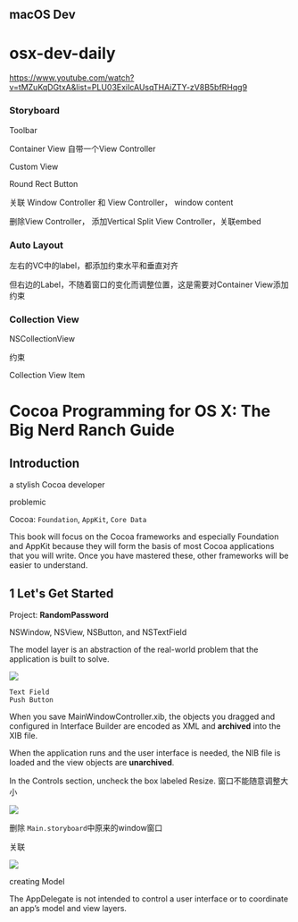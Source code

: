 macOS Dev
------------


# osx-dev-daily

https://www.youtube.com/watch?v=tMZuKqDGtxA&list=PLU03ExiIcAUsqTHAiZTY-zV8B5bfRHqg9

### Storyboard

Toolbar


Container View   自带一个View Controller

Custom View

Round Rect Button

关联 Window Controller 和 View Controller， window content

删除View Controller， 添加Vertical Split View Controller，关联embed



### Auto Layout

左右的VC中的label，都添加约束水平和垂直对齐

但右边的Label，不随着窗口的变化而调整位置，这是需要对Container View添加约束



### Collection View
NSCollectionView

约束 


Collection View Item


# Cocoa Programming for OS X: The Big Nerd Ranch Guide



## Introduction

a stylish Cocoa developer

problemic

Cocoa: `Foundation`, `AppKit`, `Core Data`

This book will focus on the Cocoa frameworks and especially Foundation and AppKit because they will form the basis of most Cocoa applications that you will write. Once you have mastered these, other frameworks will be easier to understand.



## 1 Let's Get Started

Project: **RandomPassword**  


NSWindow, NSView, NSButton, and NSTextField

The model layer is an abstraction of the real-world problem that the application is built to solve. 

![](https://ws3.sinaimg.cn/large/006tNbRwgy1fvhnaautrsj30tg0q6js8.jpg)

`Text Field`  
`Push Button`


When you save MainWindowController.xib, the objects you dragged and configured in Interface Builder are encoded as XML and **archived** into the XIB file.

When the application runs and the user interface is needed, the NIB file is loaded and the view objects are **unarchived**.

In the Controls section, uncheck the box labeled Resize.  窗口不能随意调整大小


![](https://ws3.sinaimg.cn/large/006tNbRwgy1fvi5bmoe0vj30vg0na74u.jpg)


删除 `Main.storyboard`中原来的window窗口

关联

![](https://ws3.sinaimg.cn/large/006tNbRwgy1fvi5sowc0sj30us0iymxx.jpg)


creating Model


The AppDelegate is not intended to control a user interface or to coordinate an app’s model and view layers.

